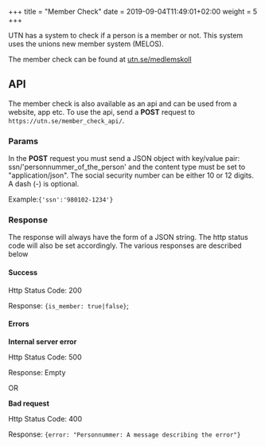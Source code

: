 +++
title = "Member Check"
date =  2019-09-04T11:49:01+02:00
weight = 5
+++

UTN has a system to check if a person is a member or not.
This system uses the unions new member system (MELOS).

The member check can be found at [utn.se/medlemskoll](https://www.utn.se/medlemskoll "Member Check")

## API

The member check is also available as an api and can be used from a website, app etc.
To use the api, send a **POST** request to `https://utn.se/member_check_api/`.

### Params
In the **POST** request you must send a JSON object with key/value pair: ssn/'personnummer_of_the_person' and the content type must be set to "application/json". The social security number can be either 10 or 12 digits. A dash (-) is optional.

Example:`{'ssn':'980102-1234'}` 



### Response

The response will always have the form of a JSON string. The http status code will also be set accordingly.
The various responses are described below

#### Success

Http Status Code: 200

Response: `{is_member: true|false}`;

#### Errors

**Internal server error**

Http Status Code: 500

Response: Empty

OR

**Bad request**

Http Status Code: 400

Response: `{error: "Personnummer: A message describing the error"}`
